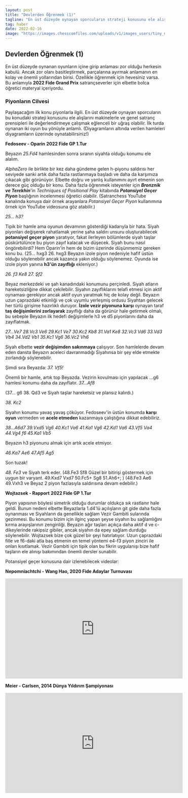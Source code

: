 ```yaml
---
layout: post
title: "Devlerden Öğrenmek (1)"
tagline: "En üst düzeyde oynayan sporcuların strateji konusunu ele alışlarını makinelerle ve genel satranç prensipleri ile değerlendirmeye çalışmak eğlenceli bir uğraş olabilir. Özellikle öğrenmek için hevesiniz varsa."
tag: haber
date: 2022-02-16
image: "https://images.chesscomfiles.com/uploads/v1/images_users/tiny_mce/PedroPinhata/phpkpUYLd.png"
---
```


## Devlerden Öğrenmek (1)

En üst düzeyde oynanan oyunların içine girip anlaması zor olduğu herkesin kabulü. Ancak zor olanı basitleştirmek, parçalarına ayırmak anlamanın en kolay ve önemli yollarından birisi. Özellikle öğrenmek için hevesiniz varsa. Bu anlamıyla **2022 Fide Grand Prix** satrançseverler için elbette bolca öğretici materyal içeriyordu.

### Piyonların Cilvesi

Paylaşacağım ilk konu piyonlarla ilgili. En üst düzeyde oynayan sporcuların bu konudaki strateji konusunu ele alışlarını makinelerle ve genel satranç prensipleri ile değerlendirmeye çalışmak eğlenceli bir uğraş olabilir. İlk turda oynanan iki oyun bu yönüyle anlamlı. (Diyagramların altında verilen hamleleri diyagramların üzerinde oynatabilirsiniz!)

**Fedoseev - Oparin** **2022 Fide GP 1.Tur**

<div class="cbdiagram"
data-size="400"
data-fen="6k1/3n1pp1/5n2/3p4/1q1Br2p/4N1P1/4PP1P/Q2R2K1 b - - 1 25"
data-buttons="0"
data-legend="Siyah Oynar">
</div>

Beyazın *25.Fd4* hamlesinden sonra sıranın siyahta olduğu konumu ele alalım.

*AlphaZero* ile birlikte bir kez daha gündeme gelen h-piyonu saldırısı her seviyede sanki artık daha fazla rastlanmaya başladı ve daha da karşımıza çıkacak gibi görünüyor. Elbette doğru ve yanlış kullanımını ayırt etmenin son derece güç olduğu bir konu. Daha fazla öğrenmek isteyenler için _**Bronznik ve Terekhin**_'in *Techniques of Positional Play* kitabında *__Potansiyel Geçer Piyon__* başlığının incelenmesi öğretici olabilir. (Satranchess YouTube kanalında konuya dair örnek arayanlara *Potansiyel Geçer Piyon* kullanımına örnek için YouTube videosuna göz atabilir.)


_25... h3?_

Tipik bir hamle ama oyunun devamının gösterdiği kadarıyla bir hata.
Siyah piyonları değişerek rahatlamak yerine şaha saldırı unsuru oluşturabilecek **potansiyel geçer piyon** yaratıyor, fakat ilerleyen bölümlerde siyah taşlar püskürtülünce bu piyon zayıf kalacak ve düşecek. Siyah bunu nasıl öngörebilirdi? Hem Oparin'in hem de bizim üzerinde düşünmemiz gereken konu bu.
(25... hxg3 26. hxg3 Beyazın izole
piyon nedeniyle hafif üstün olduğu söylenebilir ancak kazanca yakın
olduğu söylenemez. Oyunda ise izole piyon yanına **h3'ün zayıflığı**
ekleniyor.)

_26. f3 Ke8 27. Şf2_

Beyaz merkezdeki ve şah kanadındaki
konumunu perçinledi. Siyah atların hareketsizliğine dikkat çekilebilir.
Siyahın zayıflıklarını telafi etmesi için aktif oynaması gerekiyor
ancak aktif oyun yaratmak hiç de kolay değil. Beyazın uzun çaprazdaki
etkinliği ve çok uyumlu yerleşmiş ordusu Siyahtan gelecek her türlü
girişime hazırlıklı duruyor. **İzole vezir piyonuna karşı** oynayan taraf
**taş değişimlerini zorlayarak** zayıflığı daha da görünür hale getirmek
olmalı, bu sebeple Beyazın ilk hedefi değişimlerle h3 ve d5 piyonlarını
daha da zayıflatmak.

<div class="cbdiagram"
data-size="400"
data-fen="4r1k1/3n1pp1/5n2/3p4/1q1B4/4NPPp/4P2P/Q2R2K1 w - - 1 27"
data-buttons="0"
data-legend="Siyah Oynar">
</div>

_27...Ve7 28.Vc3 Ve6 29.Kc1 Ve7 30.Kc2 Kb8 31.Va1 Ke8 32.Vc3 Vd6 33.Vd3 Vb4 34.Vd2 Vb1 35.Kc1 Vg6 36.Vc2 Vh6_

Siyah elbette **vezir
değişimden sakınmaya** çalışıyor. Son hamlelerde devam eden dansta
Beyazın aceleci davranmadığı Siyahınsa bir şey elde etmekte
zorlandığı söylenebilir.

<div class="cbdiagram"
data-size="400"
data-fen="4r1k1/3n1pp1/5n1q/3p4/3B4/4NPPp/2Q1PK1P/2R5 w - - 21 37"
data-buttons="0"
data-legend="Siyah Oynar">
</div>

Şimdi sıra Beyazda: _37. Vf5!_

Önemli bir
hamle, artık top Beyazda. Vezirin kovulması için yapılacak ...g6 hamlesi
konumu daha da zayıflatır. _37...Af8_

(37... g6 38. Qd3 ve Siyah taşlar hareketsiz ve plansız kalırdı.)

_38. Kc2_

Siyahın konumu yavaş yavaş çöküyor. Fedoseev'in üstün konumda **karşı oyun** vermeden ve **acele etmeden** kazanmaya çalıştığına dikkat edebiliriz.

_38...A6d7 39.Vxd5 Vg6 40.Kc1 Va6 41.Ka1 Vg6 42.Kd1 Va6 43.Vf5 Va4 44.Vg4 f6 45.Ka1 Vb5_

Beyazın h3 piyonunu almak için artık
acele etmiyor.

 _46.Ka7 Ae6 47.Af5 Ag5_

 Son tuzak!

 _48. Fe3_ ve Siyah terk eder.
(48.Fe3 Sf8 Güzel bir bitirişi göstermek için uygun bir varyant. 49.Kxd7 Vxd7 50.Fc5+ Sg8 51.Ah6+; )
(48.Fe3 Ae6 49.Vxh3 ve Beyaz 2 piyon fazlasıyla saldırısına devam edebilir.)

<div class="cbreplay" data-url="{{ site.url }}/assets/pgn/Fedoseev_Oparin_2022.pgn" style="max-width:100%;"></div>





**Wojtazsek - Rapport** **2022 Fide GP 1.Tur**

<div class="cbdiagram"
data-size="400"
data-fen="q4rk1/5pp1/r1b1pn1p/pp6/3Q4/P4NP1/1P2PPBP/2RR2K1 w - - 0 18"
data-buttons="0"
data-legend="Beyaz Oynar">
</div>

Piyon yapısının böylesi simetrik olduğu durumlar oldukça sık rastlanır hale geldi. Bunun nedeni elbette Beyazlarla 1.d4'lü açılışların git gide daha fazla oynanması ve Siyahların da genellikle sağlam Vezir Gambiti sularında gezinmesi. Bu konumu bizim için ilginç yapan şeyse siyahın bu sağlamlığını kırma arayışlarının zenginliği. Beyazın ağır taşları açıkça daha aktif d ve c-dikeylerinde rakipsiz gibiler, ancak siyahın da epey sağlam durduğu söylenebilir. Wojtazsek bize çok güzel bir şeyi hatırlatıyor. Uzun çaprazdaki fille ve f6-daki atla baş etmenin en temel yöntemi e4-f3 piyon zinciri ile onları kısıtlamak. Vezir Gambiti için tipik olan bu fikrin uygulanışı bize hafif taşların ele alınışı bakımından önemli dersler sunabilir.



<div class="cbreplay" data-url="{{ site.url }}/assets/pgn/Wojtaszek_Rapport_2022.pgn" style="max-width:100%;"></div>





Potansiyel geçer konusuna dair izlenebilecek videolar:


**Nepomniachtchi - Wang Hao, 2020 Fide Adaylar Turnuvası**  

<iframe width="560" height="315" src="https://www.youtube.com/embed/GsmVARqW-Ts" title="YouTube video player" frameborder="0" allow="accelerometer; autoplay; clipboard-write; encrypted-media; gyroscope; picture-in-picture" allowfullscreen></iframe>

**Meier - Carlsen, 2014 Dünya Yıldırım Şampiyonası**  

<iframe width="560" height="315" src="https://www.youtube.com/embed/YUmni0d8MRo" title="YouTube video player" frameborder="0" allow="accelerometer; autoplay; clipboard-write; encrypted-media; gyroscope; picture-in-picture" allowfullscreen></iframe>
